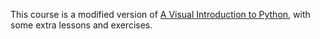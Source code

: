 This course is  a modified version of [A Visual Introduction to Python](https://hourofpython.com/a-visual-introduction-to-python/), with some extra lessons and exercises.
